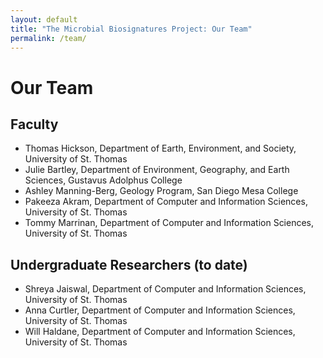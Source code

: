 ```yaml
---
layout: default
title: "The Microbial Biosignatures Project: Our Team"
permalink: /team/
---
```


<h1>Our Team</h1>

<h2>Faculty</h2>
<ul>
  <li>
    Thomas Hickson, Department of Earth, Environment, and Society,
    University of St. Thomas
  </li>
  <li>
    Julie Bartley, Department of Environment, Geography, and Earth
    Sciences, Gustavus Adolphus College
  </li>
  <li>
    Ashley Manning-Berg, Geology Program, San Diego Mesa College
  </li>
  <li>
    Pakeeza Akram, Department of Computer and Information Sciences,
    University of St. Thomas
  </li>
  <li>
    Tommy Marrinan, Department of Computer and Information Sciences,
    University of St. Thomas
  </li>
</ul>

<h2>Undergraduate Researchers (to date)</h2>
<ul>
  <li>
    Shreya Jaiswal, Department of Computer and Information Sciences,
    University of St. Thomas
  </li>
  <li>
    Anna Curtler, Department of Computer and Information Sciences,
    University of St. Thomas
  </li>
  <li>
    Will Haldane, Department of Computer and Information Sciences,
    University of St. Thomas
  </li>
</ul>
